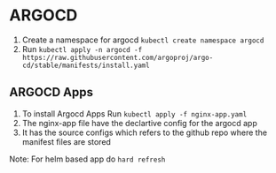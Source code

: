 # ARGOCD
1. Create a namespace for argocd `kubectl create namespace argocd`
2. Run `kubectl apply -n argocd -f https://raw.githubusercontent.com/argoproj/argo-cd/stable/manifests/install.yaml`

## ARGOCD Apps
1. To install Argocd Apps Run `kubectl apply -f nginx-app.yaml`
2. The nginx-app file have the declartive config for the argocd app
3. It has the source configs which refers to the github repo where the manifest files are stored

Note: For helm based app do `hard refresh`